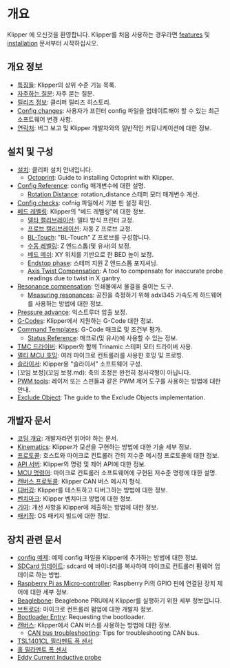 # 개요

Klipper 에 오신것을 환영합니다. Klipper를 처음 사용하는 경우라면 [features](Features.md) 및 [installation](Installation.md) 문서부터 시작하십시오.

## 개요 정보

- [특징들](Features.md): Klipper의 상위 수준 기능 목록.
- [자주하는 질문](FAQ.md): 자주 묻는 질문.
- [릴리즈 정보](Releases.md): 클리퍼 릴리즈 히스토리.
- [Config changes](Config_Changes.md): 사용자가 프린터 config 파일을 업데이트해야 할 수 있는 최근 소프트웨어 변경 사항.
- [연락처](Contact.md): 버그 보고 및 Klipper 개발자와의 일반적인 커뮤니케이션에 대한 정보.

## 설치 및 구성

- [설치](Installation.md): 클리퍼 설치 안내입니다.
   - [Octoprint](OctoPrint.md): Guide to installing Octoprint with Klipper.
- [Config Reference](Config_Reference.md): config 매개변수에 대한 설명.
   - [Rotation Distance](Rotation_Distance.md): rotation_distance 스테퍼 모터 매개변수 계산.
- [Config checks](Config_checks.md): cofnig 파일에서 기본 핀 설정 확인.
- [베드 레벨링](Bed_Level.md): Klipper의 "베드 레벨링"에 대한 정보.
   - [델타 캘리브레이션](Delta_Calibrate.md): 델타 방식 프린터 교정.
   - [프로브 캘리브레이션](Probe_Calibrate.md): 자동 Z 프로브 교정.
   - [BL-Touch](BLTouch.md): "BL-Touch" Z 프로브를 구성합니다.
   - [수동 레벨링](Manual_Level.md): Z 엔드스톱(및 유사)의 보정.
   - [베드 메쉬](Bed_Mesh.md): XY 위치를 기반으로 한 BED 높이 보정.
   - [Endstop phase](Endstop_Phase.md): 스테퍼 지원 Z 엔드스톱 포지셔닝.
   - [Axis Twist Compensation](Axis_Twist_Compensation.md): A tool to compensate for inaccurate probe readings due to twist in X gantry.
- [Resonance compensation](Resonance_Compensation.md): 인쇄물에서 물결을 줄이는 도구.
   - [Measuring resonances](Measuring_Resonances.md): 공진을 측정하기 위해 adxl345 가속도계 하드웨어를 사용하는 방법에 대한 정보.
- [Pressure advance](Pressure_Advance.md): 익스트루더 압출 보정.
- [G-Codes](G-Codes.md): Klipper에서 지원하는 G-Code 대한 정보.
- [Command Templates](Command_Templates.md): G-Code 매크로 및 조건부 평가.
   - [Status Reference](Status_Reference.md): 매크로(및 유사)에 사용할 수 있는 정보.
- [TMC 드라이버](TMC_Drivers.md): Klipper와 함께 Trinamic 스테퍼 모터 드라이버 사용.
- [멀티 MCU 호밍](멀티_MCU_Homing.md): 여러 마이크로 컨트롤러를 사용한 호밍 및 프로빙.
- [슬라이서](Slicers.md): Klipper용 "슬라이서" 소프트웨어 구성.
- [꼬임 보정](꼬임 보정.md): 축의 조정은 완전히 정사각형이 아닙니다.
- [PWM tools](Using_PWM_Tools.md): 레이저 또는 스핀들과 같은 PWM 제어 도구를 사용하는 방법에 대한 안내.
- [Exclude Object](Exclude_Object.md): The guide to the Exclude Objects implementation.

## 개발자 문서

- [코딩 개요](Code_Overview.md): 개발자라면 읽어야 하는 문서.
- [Kinematics](Kinematics.md): Klipper가 모션을 구현하는 방법에 대한 기술 세부 정보.
- [프로토콜](Protocol.md): 호스트와 마이크로 컨트롤러 간의 저수준 메시징 프로토콜에 대한 정보.
- [API 서버](API_Server.md): Klipper의 명령 및 제어 API에 대한 정보.
- [MCU 명령어](MCU_Commands.md): 마이크로 컨트롤러 소프트웨어에 구현된 저수준 명령에 대한 설명.
- [캔버스 프로토콜](CANBUS_protocol.md): Klipper CAN 버스 메시지 형식.
- [디버깅](Debugging.md): Klipper를 테스트하고 디버그하는 방법에 대한 정보.
- [벤치마크](Benchmarks.md): Klipper 벤치마크 방법에 대한 정보.
- [기여](CONTRIBUTING.md): 개선 사항을 Klipper에 제출하는 방법에 대한 정보.
- [패키징](Packaging.md): OS 패키지 빌드에 대한 정보.

## 장치 관련 문서

- [config 예제](Example_Configs.md): 예제 config 파일을 Klipper에 추가하는 방법에 대한 정보.
- [SDCard 업데이트](SDCard_Updates.md): sdcard 에 바이너리를 복사하여 마이크로 컨트롤러 펌웨어 업데이르 하는 방법.
- [Raspberry Pi as Micro-controller](RPi_microcontroller.md): Raspberry Pi의 GPIO 핀에 연결된 장치 제어에 대한 세부 정보.
- [Beaglebone](Beaglebone.md): Beaglebone PRU에서 Klipper를 실행하기 위한 세부 정보입니다.
- [브트로더](Bootloaders.md): 마이크로 컨트롤러 펌업에 대한 개발자 정보.
- [Bootloader Entry](Bootloader_Entry.md): Requesting the bootloader.
- [캔버스](CANBUS.md): Klipper에서 CAN 버스를 사용하는 방법에 대한 정보.
   - [CAN bus troubleshooting](CANBUS_Troubleshooting.md): Tips for troubleshooting CAN bus.
- [TSL1401CL 필라멘트 폭 센서](TSL1401CL_Filament_Width_Sensor.md)
- [홀 필라멘트 폭 센서](Hall_Filament_Width_Sensor.md)
- [Eddy Current Inductive probe](Eddy_Probe.md)
